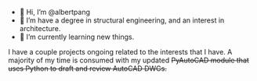 - 👋 Hi, I’m @albertpang
- 👀 I’m have a degree in structural engineering, and an interest in architecture.
- 🌱 I’m currently learning new things.

I have a couple projects ongoing related to the interests that I have.
A majority of my time is consumed with my updated <s>PyAutoCAD module that uses Python to draft and review AutoCAD DWGs.</s>

<!---
albertpang/albertpang is a ✨ special ✨ repository because its `README.md` (this file) appears on your GitHub profile.
You can click the Preview link to take a look at your changes.
--->
